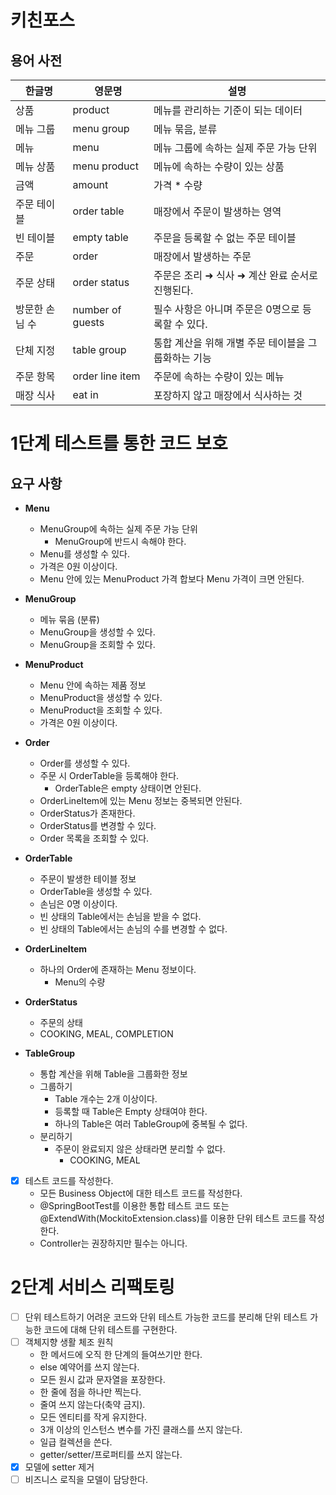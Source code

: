 # 키친포스
## 용어 사전

| 한글명 | 영문명 | 설명 |
| --- | --- | --- |
| 상품 | product | 메뉴를 관리하는 기준이 되는 데이터 |
| 메뉴 그룹 | menu group | 메뉴 묶음, 분류 |
| 메뉴 | menu | 메뉴 그룹에 속하는 실제 주문 가능 단위 |
| 메뉴 상품 | menu product | 메뉴에 속하는 수량이 있는 상품 |
| 금액 | amount | 가격 * 수량 |
| 주문 테이블 | order table | 매장에서 주문이 발생하는 영역 |
| 빈 테이블 | empty table | 주문을 등록할 수 없는 주문 테이블 |
| 주문 | order | 매장에서 발생하는 주문 |
| 주문 상태 | order status | 주문은 조리 ➜ 식사 ➜ 계산 완료 순서로 진행된다. |
| 방문한 손님 수 | number of guests | 필수 사항은 아니며 주문은 0명으로 등록할 수 있다. |
| 단체 지정 | table group | 통합 계산을 위해 개별 주문 테이블을 그룹화하는 기능 |
| 주문 항목 | order line item | 주문에 속하는 수량이 있는 메뉴 |
| 매장 식사 | eat in | 포장하지 않고 매장에서 식사하는 것 |

# 1단계 테스트를 통한 코드 보호
## 요구 사항
* **Menu**
  * MenuGroup에 속하는 실제 주문 가능 단위
    * MenuGroup에 반드시 속해야 한다.
  * Menu를 생성할 수 있다.
  * 가격은 0원 이상이다.
  * Menu 안에 있는 MenuProduct 가격 합보다 Menu 가격이 크면 안된다.

* **MenuGroup**
  * 메뉴 묶음 (분류)
  * MenuGroup을 생성할 수 있다.
  * MenuGroup을 조회할 수 있다.

* **MenuProduct**
  * Menu 안에 속하는 제품 정보
  * MenuProduct을 생성할 수 있다.
  * MenuProduct을 조회할 수 있다.
  * 가격은 0원 이상이다.

* **Order**
  * Order를 생성할 수 있다.
  * 주문 시 OrderTable을 등록해야 한다.
    * OrderTable은 empty 상태이면 안된다.
  * OrderLineItem에 있는 Menu 정보는 중복되면 안된다.
  * OrderStatus가 존재한다.
  * OrderStatus를 변경할 수 있다.
  * Order 목록을 조회할 수 있다.

* **OrderTable**
  * 주문이 발생한 테이블 정보
  * OrderTable을 생성할 수 있다.
  * 손님은 0명 이상이다.
  * 빈 상태의 Table에서는 손님을 받을 수 없다.
  * 빈 상태의 Table에서는 손님의 수를 변경할 수 없다.

* **OrderLineItem**
  * 하나의 Order에 존재하는 Menu 정보이다.
    * Menu의 수량

* **OrderStatus**
  * 주문의 상태
  * COOKING, MEAL, COMPLETION

* **TableGroup**
  * 통합 계산을 위해 Table을 그룹화한 정보
  * 그룹하기
    * Table 개수는 2개 이상이다.
    * 등록할 때 Table은 Empty 상태여야 한다.
    * 하나의 Table은 여러 TableGroup에 중복될 수 없다.
  * 분리하기
    * 주문이 완료되지 않은 상태라면 분리할 수 없다.
      * COOKING, MEAL

  
-[x] 테스트 코드를 작성한다.
    - 모든 Business Object에 대한 테스트 코드를 작성한다.
    - @SpringBootTest를 이용한 통합 테스트 코드 또는 @ExtendWith(MockitoExtension.class)를 이용한 단위 테스트 코드를 작성한다.
    - Controller는 권장하지만 필수는 아니다.
    
# 2단계 서비스 리팩토링
-[ ] 단위 테스트하기 어려운 코드와 단위 테스트 가능한 코드를 분리해 단위 테스트 가능한 코드에 대해 단위 테스트를 구현한다.
-[ ] 객체지향 생활 체조 원칙  
  - 한 메서드에 오직 한 단계의 들여쓰기만 한다.
  - else 예약어를 쓰지 않는다.
  - 모든 원시 값과 문자열을 포장한다.
  - 한 줄에 점을 하나만 찍는다.
  - 줄여 쓰지 않는다(축약 금지).
  - 모든 엔티티를 작게 유지한다.
  - 3개 이상의 인스턴스 변수를 가진 클래스를 쓰지 않는다.
  - 일급 컬렉션을 쓴다.
  - getter/setter/프로퍼티를 쓰지 않는다.
-[x] 모델에 setter 제거  
-[ ] 비즈니스 로직을 모델이 담당한다.